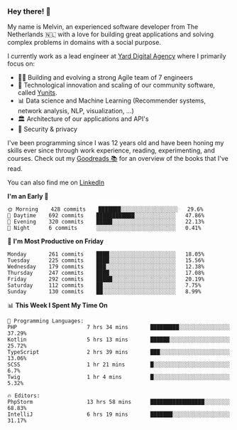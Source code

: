 ### Hey there! 👋

My name is Melvin, an experienced software developer from The Netherlands 🇳🇱 with a love for building great applications and solving complex problems in domains with a social purpose. 

I currently work as a lead engineer at [Yard Digital Agency](https://github.com/yardinternet) where I primarily focus on:

* 👏🏼 Building and evolving a strong Agile team of 7 engineers
* 🚀 Technological innovation and scaling of our community software, called [Yunits](https://www.yunits.com/).
* 📊 Data science and Machine Learning (Recommender systems, network analysis, NLP, visualization, ...)
* 🏛 Architecture of our applications and API's
* 🔐 Security & privacy

I've been programming since I was 12 years old and have been honing my skills ever since through work experience, reading, experimenting, and courses.
Check out my [Goodreads 📚](https://goodreads.com/melvinkoopmans) for an overview of the books that I've read. 

You can also find me on [LinkedIn](https://www.linkedin.com/in/melvinkoopmans)

<!--START_SECTION:waka-->
**I'm an Early 🐤** 

```text
🌞 Morning    428 commits    ███████░░░░░░░░░░░░░░░░░░   29.6% 
🌆 Daytime    692 commits    ████████████░░░░░░░░░░░░░   47.86% 
🌃 Evening    320 commits    █████░░░░░░░░░░░░░░░░░░░░   22.13% 
🌙 Night      6 commits      ░░░░░░░░░░░░░░░░░░░░░░░░░   0.41%

```
📅 **I'm Most Productive on Friday** 

```text
Monday       261 commits    ████░░░░░░░░░░░░░░░░░░░░░   18.05% 
Tuesday      225 commits    ████░░░░░░░░░░░░░░░░░░░░░   15.56% 
Wednesday    179 commits    ███░░░░░░░░░░░░░░░░░░░░░░   12.38% 
Thursday     247 commits    ████░░░░░░░░░░░░░░░░░░░░░   17.08% 
Friday       292 commits    █████░░░░░░░░░░░░░░░░░░░░   20.19% 
Saturday     112 commits    ██░░░░░░░░░░░░░░░░░░░░░░░   7.75% 
Sunday       130 commits    ██░░░░░░░░░░░░░░░░░░░░░░░   8.99%

```


📊 **This Week I Spent My Time On** 

```text
💬 Programming Languages: 
PHP                      7 hrs 34 mins       █████████░░░░░░░░░░░░░░░░   37.29% 
Kotlin                   5 hrs 13 mins       ██████░░░░░░░░░░░░░░░░░░░   25.72% 
TypeScript               2 hrs 39 mins       ███░░░░░░░░░░░░░░░░░░░░░░   13.06% 
SCSS                     1 hr 21 mins        █░░░░░░░░░░░░░░░░░░░░░░░░   6.7% 
Twig                     1 hr 4 mins         █░░░░░░░░░░░░░░░░░░░░░░░░   5.32%

🔥 Editors: 
PhpStorm                 13 hrs 58 mins      █████████████████░░░░░░░░   68.83% 
IntelliJ                 6 hrs 19 mins       ███████░░░░░░░░░░░░░░░░░░   31.17%

```


<!--END_SECTION:waka-->

